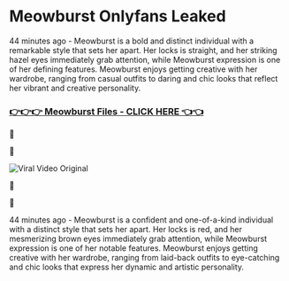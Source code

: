 # Meowburst Onlyfans Leaked

<p>44 minutes ago - Meowburst is a bold and distinct individual with a remarkable style that sets her apart. Her locks is straight, and her striking hazel eyes immediately grab attention, while Meowburst expression is one of her defining features. Meowburst enjoys getting creative with her wardrobe, ranging from casual outfits to daring and chic looks that reflect her vibrant and creative personality.</p><p>
<h3><a href="https://fansleaks.com-getfree.pro/meowburst" rel="nofollow">👉👉👉 Meowburst Files - CLICK HERE 👈👈</a></h3>
<p>🔻</p>
<p>🔻</p> <p>
<a href="https://fansleaks.com-getfree.pro/meowburst" rel="nofollow"><img src="https://i.imgur.com/0ZbtXZ5.gif" alt="Viral Video Original" style="max-width: 100%; display: inline-block;" data-target="animated-image.originalImage"></a>
<p>🔻</p>
<p>🔻</p> <p>44 minutes ago - Meowburst is a confident and one-of-a-kind individual with a distinct style that sets her apart. Her locks is red, and her mesmerizing brown eyes immediately grab attention, while Meowburst expression is one of her notable features. Meowburst enjoys getting creative with her wardrobe, ranging from laid-back outfits to eye-catching and chic looks that express her dynamic and artistic personality.</p>